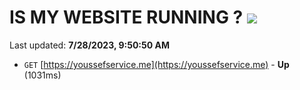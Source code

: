 # IS MY WEBSITE RUNNING ? [![](https://img.shields.io/static/v1?label=Sponsor&message=%E2%9D%A4&logo=GitHub&color=%23fe8e86)](https://github.com/sponsors/<username>)

Last updated: **7/28/2023, 9:50:50 AM**

- `GET` [https://youssefservice.me](https://youssefservice.me) - **Up** (1031ms)

